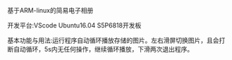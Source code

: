 基于ARM-linux的简易电子相册

开发平台:VScode Ubuntu16.04 S5P6818开发板

基本功能与用法:运行程序自动循环播放存储的图片。左右滑屏切换图片，且会打断自动循环，5s内无任何操作，继续循环播放，下滑两次退出程序。
